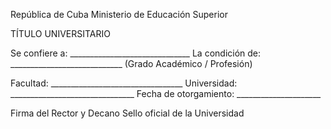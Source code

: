 República de Cuba
Ministerio de Educación Superior

TÍTULO UNIVERSITARIO

Se confiere a: ______________________________
La condición de: ____________________________
(Grado Académico / Profesión)

Facultad: _________________________________
Universidad: _______________________________
Fecha de otorgamiento: _____________________

Firma del Rector y Decano
Sello oficial de la Universidad
